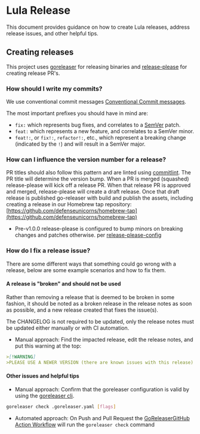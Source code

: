 # Lula Release

This document provides guidance on how to create Lula releases, address release issues, and other helpful tips.

## Creating releases

This project uses [goreleaser](https://github.com/goreleaser/goreleaser-action) for releasing binaries and [release-please](https://github.com/marketplace/actions/release-please-action) for creating release PR's.

### How should I write my commits?

We use conventional commit messages [Conventional Commit messages](https://www.conventionalcommits.org/).

The most important prefixes you should have in mind are:

- `fix:` which represents bug fixes, and correlates to a [SemVer](https://semver.org/)
  patch.
- `feat:` which represents a new feature, and correlates to a SemVer minor.
- `feat!:`,  or `fix!:`, `refactor!:`, etc., which represent a breaking change
  (indicated by the `!`) and will result in a SemVer major.

### How can I influence the version number for a release?

PR titles should also follow this pattern and are linted using [commitlint](https://commitlint.js.org/). The PR title will determine the version bump. When a PR is merged (squashed) release-please will kick off a release PR. When that release PR is approved and merged, release-please will create a draft release. Once that draft release is published go-releaser with build and publish the assets, including creating a release in our Homebrew tap repository: [https://github.com/defenseunicorns/homebrew-tap](https://github.com/defenseunicorns/homebrew-tap)

- Pre-v1.0.0 release-please is configured to bump minors on breaking changes and patches otherwise. per [release-please-config](https://github.com/defenseunicorns/lula/blob/main/release-please-config.json)

### How do I fix a release issue?

There are some different ways that something could go wrong with a release, below are some example scenarios and how to fix them.

#### A release is "broken" and should not be used

Rather than removing a release that is deemed to be broken in some fashion, it should be noted as a broken release in the release notes as soon as possible, and a new release created that fixes the issue(s).

The CHANGELOG is not required to be updated, only the release notes must be updated either manually or with CI automation.

- Manual approach: Find the impacted release, edit the release notes, and put this warning at the top:

```md
>[!WARNING]
>PLEASE USE A NEWER VERSION (there are known issues with this release)
```

#### Other issues and helpful tips

- Manual approach: Confirm that the goreleaser configuration is valid by using the [goreleaser cli](https://goreleaser.com/cmd/goreleaser_check/?h=valid).

```sh
goreleaser check .goreleaser.yaml [flags]
```

- Automated approach: On Push and Pull Request the [GoReleaserGitHub Action Workflow](./github/workflows/goreleaser-check.yaml) will run the `goreleaser check` command
